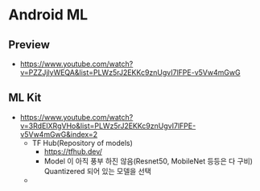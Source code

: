 # Android ML
## Preview
- https://www.youtube.com/watch?v=PZZJjlyWEQA&list=PLWz5rJ2EKKc9znUgvI7lFPE-v5Vw4mGwG

## ML Kit
 - https://www.youtube.com/watch?v=3RdEIXRgVHo&list=PLWz5rJ2EKKc9znUgvI7lFPE-v5Vw4mGwG&index=2
   - TF Hub(Repository of models)
      - https://tfhub.dev/
      - Model 이 아직 풍부 하진 않음(Resnet50, MobileNet 등등은 다 구비) Quantizered 되어 있는 모델을 선택
   - 
